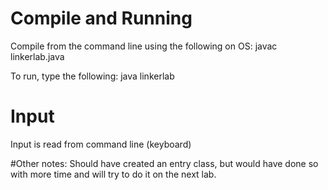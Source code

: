 # Compile and Running
Compile from the command line using the following on OS:
javac linkerlab.java

To run, type the following:
java linkerlab

# Input
Input is read from command line (keyboard)

#Other notes: 
Should have created an entry class, but would have done so with more time and will try to do it on the next lab.